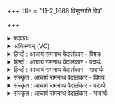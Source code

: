 +++
title = "11-2_1688 विभूतरातिं विप्र"

+++
<details><summary>पदपाठः</summary>

वि꣡भू꣢꣯तरातिम्। वि꣡भू꣢꣯त। रा꣡तिम्। विप्र। वि। प्र। चित्र꣡शो꣢चिषम्। चि꣣त्र꣢। शो꣣चिषम्। अग्नि꣢म्। ई꣣डिष्व। यन्तु꣡र꣢म्। अ꣣स्य꣢। मे꣡ध꣢꣯स्य। सो꣣म्य꣡स्य꣢। सो꣣भरे। प्र꣢। ई꣣म्। अध्वरा꣡य꣢। पू꣡र्व्य꣢꣯म्। १६८८।
</details>

<details><summary>अधिमन्त्रम् (VC)</summary>

- अग्निः
- सौभरिः काण्वः
- काकुभः प्रगाथः (विषमा ककुप्, समा सतोबृहती)
- पञ्चमः
</details>

<details><summary>हिन्दी : आचार्य रामनाथ वेदालंकार - विषयः</summary>

आगे फिर परमात्मा की स्तुति का विषय है।
</details>

<details><summary>हिन्दी : आचार्य रामनाथ वेदालंकार - पदार्थः</summary>

पदार्थान्वय -  हे(सोभरे)भले प्रकार स्तोत्रों का उपहार लानेवाले(विप्र)विद्वन्!तू(विभूतरातिम्)व्यापक दानवाले, (चित्रशोचिषम्)अद्भुत तेजवाले, (अस्य)इस(सोम्यस्य)ब्रह्मानन्द-रूप सोम के सम्पादक(मेधस्य)उपासना-यज्ञ का(यन्तुरम्)नियन्त्रण करनेवाले, (पूर्व्यम्)सनातन(ईम्)इस(अग्निम्)अग्रनेता जगदीश्वर के(अध्वराय)जीवन-यज्ञ की सफलता के लिए(प्र ईडिष्व)भली-भाँति स्तुति का पात्र बना ॥२॥
</details>

<details><summary>हिन्दी : आचार्य रामनाथ वेदालंकार - भावार्थः</summary>

भावार्थ -  जीवन-यज्ञ की पूर्णता के लिए मनुष्यों को उपासना-यज्ञ का अनुष्ठान करना चाहिए ॥२॥
</details>

<details><summary>संस्कृत : आचार्य रामनाथ वेदालंकार - विषयः</summary>

अथ पुनरपि परमात्मस्तुतिविषयमाह।
</details>

<details><summary>संस्कृत : आचार्य रामनाथ वेदालंकार - पदार्थः</summary>

पदार्थान्वय -  हे(सोभरे)सुष्ठु स्तोमानाम् आहर्तः[सुष्ठु आहरति स्तोमान् इति सोहरिः,स एव सोभरिः‘हृग्रहोर्भश्छन्दसि’। वा० ८।२।३५ इति हस्य भः।] (विप्र)विद्वन्! (विभूतरातिम्)व्यापकदानम्, (चित्रशोचिषम्)अद्भुतदीप्तिम्, (अस्य)एतस्य(सोम्यस्य)ब्रह्मानन्दरूपसोमसम्पादिनः(मेधस्य)उपासनायज्ञस्य(यन्तुरम्)यन्तारम्, (पूर्व्यम्)सनातनम्(ईम्)एनम्(अग्निम्)अग्रनेतारं जगदीश्वरम्(अध्वराय)जीवनयज्ञस्य साफल्याय(प्र ईडिष्व)प्रकर्षेण स्तुहि ॥२॥
</details>

<details><summary>संस्कृत : आचार्य रामनाथ वेदालंकार - भावार्थः</summary>

भावार्थ -  जीवनयज्ञस्य पूर्णतायै मनुष्यैरुपासनायज्ञोऽनुष्ठेयः ॥२॥
</details>